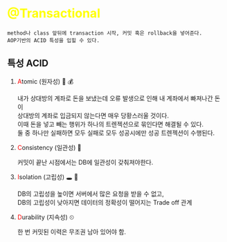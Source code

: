 # <span style="color:yellow">@Transactional</span>

    method나 class 앞뒤에 transaction 시작, 커밋 혹은 rollback을 넣어준다.  
    AOP기반의 ACID 특성을 입힐 수 있다.

## 특성 ACID

1. <span style="color:red">A</span>tomic (원자성) 🏦 💰 

    내가 상대방의 계좌로 돈을 보냈는데 오류 발생으로 인해 내 계좌에서 빠져나간 돈이  
    상대방의 계좌로 입금되지 않는다면 매우 당황스러울 것이다.  
    이때 돈을 넣고 빼는 행위가 하나의 트렌젝션으로 묶인다면 해결될 수 있다.  
    둘 중 하나만 실패하면 모두 실패로 모두 성공시에만 성공 트렌젝션이 수행된다.  

2. <span style="color:red">C</span>onsistency (일관성) 🌅 

    커밋이 끝난 시점에서는 DB에 일관성이 갖춰져야한다.

3. <span style="color:red">I</span>solation (고립성)  🕳 🐸

    DB의 고립성을 높이면 서버에서 많은 요청을 받을 수 없고,   
    DB의 고립성이 낮아지면 데이터의 정확성이 떨어지는 Trade off 관계  

4. <span style="color:red">D</span>urability (지속성) ⏲ 

    한 번 커밋된 이력은 무조권 남아 있어야 함.
